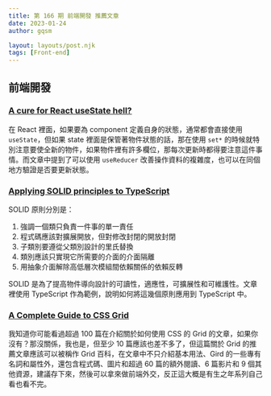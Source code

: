 ```yaml
---
title: 第 166 期 前端開發 推薦文章
date: 2023-01-24
author: gqsm

layout: layouts/post.njk
tags: [Front-end]
---
```


## 前端開發
<!-- summary -->

### [A cure for React useState hell?](https://dev.to/builderio/a-cure-for-react-usestate-hell-1ldi)

在 React 裡面，如果要為 component 定義自身的狀態，通常都會直接使用 `useState`，但如果 state 裡面是保管著物件狀態的話，那在使用 `set*` 的時候就特別注意要使全新的物件，如果物件裡有許多欄位，那每次更新時都得要注意這件事情。而文章中提到了可以使用 `useReducer` 改善操作資料的複雜度，也可以在同個地方驗證是否要更新狀態。

<!-- summary -->

### [Applying SOLID principles to TypeScript](https://blog.logrocket.com/applying-solid-principles-typescript/)

SOLID 原則分別是：

1. 強調一個類只負責一件事的單一責任
2. 程式碼應該對擴展開放，但對修改封閉的開放封閉
3. 子類別要遵從父類別設計的里氏替換
4. 類別應該只實現它所需要的介面的介面隔離
5. 用抽象介面解除高低層次模組間依賴關係的依賴反轉

SOLID 是為了提高物件導向設計的可讀性，適應性，可擴展性和可維護性。文章裡使用 TypeScript 作為範例，說明如何將這幾個原則應用到 TypeScript 中。

### [A Complete Guide to CSS Grid](https://css-tricks.com/snippets/css/complete-guide-grid/)

我知道你可能看過超過 100 篇在介紹關於如何使用 CSS 的 Grid 的文章，如果你沒有？那沒關係，我也是，但至少 10 篇應該也差不多了，但這篇關於 Grid 的推薦文章應該可以被稱作 Grid 百科，在文章中不只介紹基本用法、Gird 的一些專有名詞和屬性外，還包含程式碼、圖片和超過 60 篇的額外閱讀、6 篇影片和 9 個其他資源，建議存下來，然後可以拿來做前端外交，反正這大概是有生之年系列自己看也看不完。
